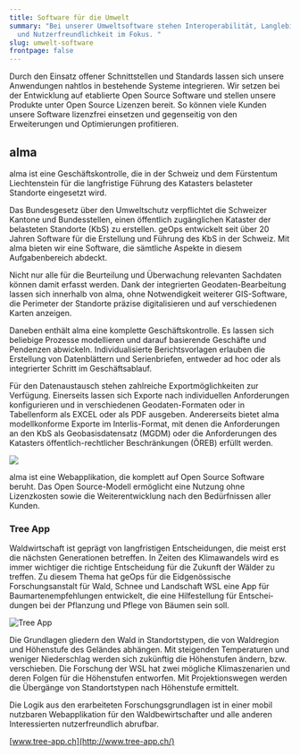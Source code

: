 ```yaml
---
title: Software für die Umwelt
summary: "Bei unserer Umweltsoftware stehen Interoperabilität, Lang­lebigkeit
  und Nutzer­freundlich­keit im Fokus. "
slug: umwelt-software
frontpage: false
---
```

Durch den Einsatz offener Schnittstellen und Standards lassen sich unsere Anwendungen nahtlos in bestehende Systeme integrieren. Wir setzen bei der Entwicklung auf etablierte Open Source Software und stellen unsere Produkte unter Open Source Lizenzen bereit. So können viele Kunden unsere Software lizenzfrei einsetzen und gegenseitig von den Erweiterungen und Optimierungen profitieren.

## alma

alma ist eine Ge­schäfts­kontrolle, die in der Schweiz und dem Fürstentum Liechtenstein für die langfristige Führung des Katasters belasteter Standorte eingesetzt wird.

Das Bundesgesetz über den Umwelt&shy;schutz verpflichtet die Schweizer Kantone und Bundesstellen, einen öffentlich zugänglichen Kataster der belasteten Standorte (KbS) zu erstellen. geOps entwickelt seit über 20 Jahren Software für die Erstellung und Führung des KbS in der Schweiz. Mit alma bieten wir eine Software, die sämtliche Aspekte in diesem Aufgabenbereich abdeckt.

Nicht nur alle für die Beurteilung und Überwachung relevanten Sachdaten können damit erfasst werden. Dank der integrierten Geodaten-Bearbeitung lassen sich innerhalb von  alma, ohne Notwendigkeit weiterer GIS-Software, die Perimeter der Standorte präzise digitalisieren und auf verschiedenen Karten anzeigen.

Daneben enthält  alma eine komplette Geschäftskontrolle. Es lassen sich beliebige Prozesse modellieren und darauf basierende Geschäfte und Pendenzen abwickeln. Individualisierte Berichtsvorlagen erlauben die Erstellung von Daten&shy;blättern und Serienbriefen, entweder ad hoc oder als integrierter Schritt im Geschäftsablauf.

Für den Datenaustausch stehen zahlreiche Exportmöglichkeiten zur Verfügung. Einerseits lassen sich Exporte nach individuellen Anforder&shy;ungen konfigurieren und in verschiedenen Geodaten-Formaten oder in Tabellenform als EXCEL oder als PDF ausgeben. Andererseits bietet alma modellkonforme Exporte im Interlis-Format, mit denen die Anforderungen an den KbS als Geobasisdatensatz (MGDM) oder die Anforder&shy;ungen des Katasters öffentlich-rechtlicher Beschränkungen (ÖREB) erfüllt werden.

![](/images/solution/umwelt-software/mockuuups_minimal_dell_display_mockup.png)

 alma ist eine Webapplikation, die komplett auf Open Source Software beruht. Das Open Source-Modell ermöglicht eine Nutzung ohne Lizenzkosten sowie die Weiterentwicklung nach den Bedürfnissen aller Kunden.

### Tree App

Waldwirtschaft ist geprägt von langfristigen Entscheidungen, die meist erst die nächsten Generationen betreffen. In Zeiten des Klimawandels wird es immer wichtiger die richtige Entscheidung für die Zukunft der Wälder zu treffen. Zu diesem Thema hat geOps für die Eidgenössische Forschungsanstalt für Wald, Schnee und Landschaft WSL eine App für Baumartenempfehlungen entwickelt, die eine Hilfestellung für Entschei­&shy;dungen bei der Pflanzung und Pflege von Bäumen sein soll.

![Tree App](/images/solution/umwelt-software/tree_app.png)

Die Grundlagen gliedern den Wald in Standortstypen, die von Waldregion und Höhenstufe des Geländes abhängen. Mit steigenden Temperaturen und weniger Niederschlag werden sich zukünftig die Höhenstufen ändern, bzw. verschieben. Die Forschung der WSL hat zwei mögliche Klimaszenarien und deren Folgen für die Höhenstufen entworfen. Mit Projektionswegen werden die Übergänge von Standortstypen nach Höhenstufe ermittelt.

Die Logik aus den erarbeiteten Forschungsgrundlagen ist in einer mobil nutzbaren Webapplikation für den Waldbewirtschafter und alle anderen Interessierten nutzer&shy;freundlich abrufbar.

[www.tree-app.ch](http://www.tree-app.ch/)